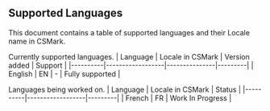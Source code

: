 ## Supported Languages
This document contains a table of supported languages and their Locale name in CSMark.

Currently supported languages.
| Language | Locale in CSMark | Version added | Support |
|----------|------------------|---------------|---------|
| English | EN | - | Fully supported |

Languages being worked on.
| Language | Locale in CSMark | Status |
|----------|------------------|---------|
| French | FR | Work In Progress |
